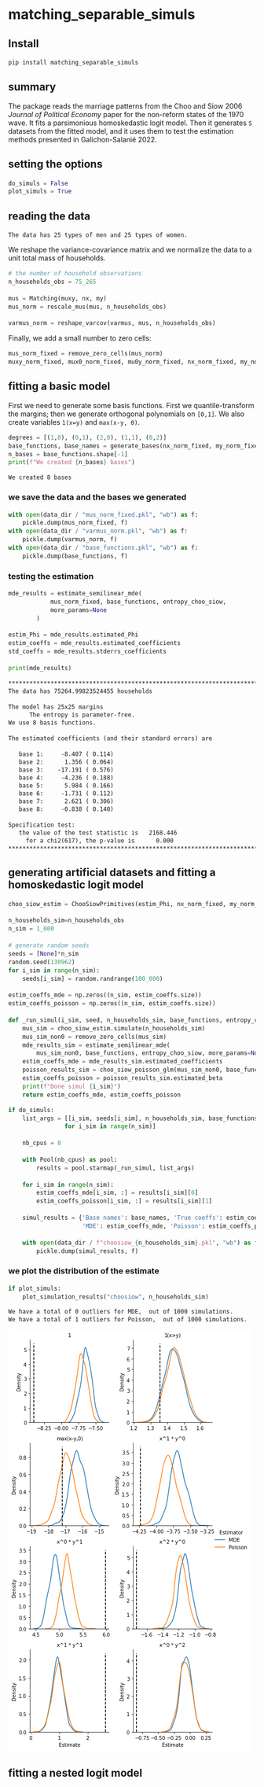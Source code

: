 matching_separable_simuls
================

<!-- WARNING: THIS FILE WAS AUTOGENERATED! DO NOT EDIT! -->

## Install

``` sh
pip install matching_separable_simuls
```

## summary

The package reads the marriage patterns from the Choo and Siow 2006
*Journal of Political Economy* paper for the non-reform states of the
1970 wave. It fits a parsimonious homoskedastic logit model. Then it
generates `S` datasets from the fitted model, and it uses them to test
the estimation methods presented in Galichon-Salanié 2022.

## setting the options

``` python
do_simuls = False
plot_simuls = True
```

## reading the data


    The data has 25 types of men and 25 types of women.

We reshape the variance-covariance matrix and we normalize the data to a
unit total mass of households.

``` python
# the number of household observations
n_households_obs = 75_265

mus = Matching(muxy, nx, my)
mus_norm = rescale_mus(mus, n_households_obs)

varmus_norm = reshape_varcov(varmus, mus, n_households_obs)
```

Finally, we add a small number to zero cells:

``` python
mus_norm_fixed = remove_zero_cells(mus_norm) 
muxy_norm_fixed, mux0_norm_fixed, mu0y_norm_fixed, nx_norm_fixed, my_norm_fixed = mus_norm_fixed.unpack()
```

## fitting a basic model

First we need to generate some basis functions. First we
quantile-transform the margins; then we generate orthogonal polynomials
on `[0,1]`. We also create variables `1(x=y)` and `max(x-y, 0)`.

``` python
degrees = [(1,0), (0,1), (2,0), (1,1), (0,2)]
base_functions, base_names = generate_bases(nx_norm_fixed, my_norm_fixed, degrees)
n_bases = base_functions.shape[-1]
print(f"We created {n_bases} bases")
```

    We created 8 bases

### we save the data and the bases we generated

``` python
with open(data_dir / "mus_norm_fixed.pkl", "wb") as f:
    pickle.dump(mus_norm_fixed, f)
with open(data_dir / "varmus_norm.pkl", "wb") as f:
    pickle.dump(varmus_norm, f)
with open(data_dir / "base_functions.pkl", "wb") as f:
    pickle.dump(base_functions, f)
```

### testing the estimation

``` python
mde_results = estimate_semilinear_mde(
            mus_norm_fixed, base_functions, entropy_choo_siow, 
            more_params=None
        )

estim_Phi = mde_results.estimated_Phi
estim_coeffs = mde_results.estimated_coefficients
std_coeffs = mde_results.stderrs_coefficients

print(mde_results)
```

    ********************************************************************************
    The data has 75264.99823524455 households

    The model has 25x25 margins
          The entropy is parameter-free. 
    We use 8 basis functions.

    The estimated coefficients (and their standard errors) are

       base 1:     -8.407 ( 0.114)
       base 2:      1.356 ( 0.064)
       base 3:    -17.191 ( 0.576)
       base 4:     -4.236 ( 0.188)
       base 5:      5.984 ( 0.166)
       base 6:     -1.731 ( 0.112)
       base 7:      2.621 ( 0.306)
       base 8:     -0.838 ( 0.140)

    Specification test:
       the value of the test statistic is   2168.446
         for a chi2(617), the p-value is      0.000
    ********************************************************************************

## generating artificial datasets and fitting a homoskedastic logit model

``` python
choo_siow_estim = ChooSiowPrimitives(estim_Phi, nx_norm_fixed, my_norm_fixed)

n_households_sim=n_households_obs
n_sim = 1_000

# generate random seeds
seeds = [None]*n_sim
random.seed(130962)
for i_sim in range(n_sim):
    seeds[i_sim] = random.randrange(100_000)

estim_coeffs_mde = np.zeros((n_sim, estim_coeffs.size))
estim_coeffs_poisson = np.zeros((n_sim, estim_coeffs.size))

def _run_simul(i_sim, seed, n_households_sim, base_functions, entropy_choo_siow):
    mus_sim = choo_siow_estim.simulate(n_households_sim)
    mus_sim_non0 = remove_zero_cells(mus_sim)
    mde_results_sim = estimate_semilinear_mde(
        mus_sim_non0, base_functions, entropy_choo_siow, more_params=None)
    estim_coeffs_mde = mde_results_sim.estimated_coefficients
    poisson_results_sim = choo_siow_poisson_glm(mus_sim_non0, base_functions, verbose = 0)
    estim_coeffs_poisson = poisson_results_sim.estimated_beta
    print(f"Done simul {i_sim}")
    return estim_coeffs_mde, estim_coeffs_poisson
```

``` python
if do_simuls:
    list_args = [[i_sim, seeds[i_sim], n_households_sim, base_functions, entropy_choo_siow]
                for i_sim in range(n_sim)]

    nb_cpus = 8

    with Pool(nb_cpus) as pool:
        results = pool.starmap(_run_simul, list_args)

    for i_sim in range(n_sim):
        estim_coeffs_mde[i_sim, :] = results[i_sim][0]
        estim_coeffs_poisson[i_sim, :] = results[i_sim][1]

    simul_results = {'Base names': base_names, 'True coeffs': estim_coeffs, 'MDE stderrs': std_coeffs, 
                     'MDE': estim_coeffs_mde, 'Poisson': estim_coeffs_poisson}

    with open(data_dir / f"choosiow_{n_households_sim}.pkl", "wb") as f:
        pickle.dump(simul_results, f)
```

### we plot the distribution of the estimate

``` python
if plot_simuls:
    plot_simulation_results("choosiow", n_households_sim)
```

    We have a total of 0 outliers for MDE,  out of 1000 simulations.
    We have a total of 1 outliers for Poisson,  out of 1000 simulations.

![](index_files/figure-commonmark/cell-13-output-2.png)

## fitting a nested logit model
